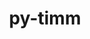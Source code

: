 ---
title: "py-timm"
layout: cache
categories: [package, develop]
meta: {"versions": ["0.9.7", "1.0.11"], "compilers": ["apple-clang@=15.0.0", "gcc@=13.2.0"], "oss": ["ubuntu24.04", "ventura"], "platforms": ["darwin", "linux"], "targets": ["aarch64", "x86_64_v3"], "stacks": ["ml-darwin-aarch64-mps", "ml-linux-aarch64-cpu", "ml-linux-aarch64-cuda", "ml-linux-x86_64-cpu", "ml-linux-x86_64-cuda", "root"], "num_specs": 128, "num_specs_by_stack": {"root": 128, "ml-darwin-aarch64-mps": 9, "ml-linux-aarch64-cuda": 29, "ml-linux-aarch64-cpu": 29, "ml-linux-x86_64-cuda": 29, "ml-linux-x86_64-cpu": 32}}
spec_details: [{"hash": "hr2utfqfcozm4ex3suu7kik5o6pdhxgg", "compiler": "apple-clang@=15.0.0", "versions": ["0.9.7"], "os": "ventura", "platform": "darwin", "target": "aarch64", "variants": ["build_system=python_pip"], "stacks": ["root", "ml-darwin-aarch64-mps"], "size": "-", "tarball": "https://binaries.spack.io/develop/build_cache/darwin-ventura-aarch64/apple-clang-15.0.0/py-timm-0.9.7/darwin-ventura-aarch64-apple-clang-15.0.0-py-timm-0.9.7-hr2utfqfcozm4ex3suu7kik5o6pdhxgg.spack"}, {"hash": "dlrxmsj7uzpezgyrkc3zuilsoaimqbhw", "compiler": "apple-clang@=15.0.0", "versions": ["0.9.7"], "os": "ventura", "platform": "darwin", "target": "aarch64", "variants": ["build_system=python_pip"], "stacks": ["root", "ml-darwin-aarch64-mps"], "size": "-", "tarball": "https://binaries.spack.io/develop/build_cache/darwin-ventura-aarch64/apple-clang-15.0.0/py-timm-0.9.7/darwin-ventura-aarch64-apple-clang-15.0.0-py-timm-0.9.7-dlrxmsj7uzpezgyrkc3zuilsoaimqbhw.spack"}, {"hash": "37kzhuhdmxgtof4bms5w22tqgydlabsu", "compiler": "apple-clang@=15.0.0", "versions": ["0.9.7"], "os": "ventura", "platform": "darwin", "target": "aarch64", "variants": ["build_system=python_pip"], "stacks": ["root", "ml-darwin-aarch64-mps"], "size": "-", "tarball": "https://binaries.spack.io/develop/build_cache/darwin-ventura-aarch64/apple-clang-15.0.0/py-timm-0.9.7/darwin-ventura-aarch64-apple-clang-15.0.0-py-timm-0.9.7-37kzhuhdmxgtof4bms5w22tqgydlabsu.spack"}, {"hash": "u5mp6rsbjh733i5tmqkzvtzjyfarmwsa", "compiler": "apple-clang@=15.0.0", "versions": ["0.9.7"], "os": "ventura", "platform": "darwin", "target": "aarch64", "variants": ["build_system=python_pip"], "stacks": ["root", "ml-darwin-aarch64-mps"], "size": "-", "tarball": "https://binaries.spack.io/develop/build_cache/darwin-ventura-aarch64/apple-clang-15.0.0/py-timm-0.9.7/darwin-ventura-aarch64-apple-clang-15.0.0-py-timm-0.9.7-u5mp6rsbjh733i5tmqkzvtzjyfarmwsa.spack"}, {"hash": "s4dyakdgw25vrqjvb4v4d4iaqfk435d2", "compiler": "apple-clang@=15.0.0", "versions": ["0.9.7"], "os": "ventura", "platform": "darwin", "target": "aarch64", "variants": ["build_system=python_pip"], "stacks": ["root", "ml-darwin-aarch64-mps"], "size": "-", "tarball": "https://binaries.spack.io/develop/build_cache/darwin-ventura-aarch64/apple-clang-15.0.0/py-timm-0.9.7/darwin-ventura-aarch64-apple-clang-15.0.0-py-timm-0.9.7-s4dyakdgw25vrqjvb4v4d4iaqfk435d2.spack"}, {"hash": "vnx5qqaiwyafcsiznw3eljwsll3recg3", "compiler": "apple-clang@=15.0.0", "versions": ["0.9.7"], "os": "ventura", "platform": "darwin", "target": "aarch64", "variants": ["build_system=python_pip"], "stacks": ["root", "ml-darwin-aarch64-mps"], "size": "-", "tarball": "https://binaries.spack.io/develop/build_cache/darwin-ventura-aarch64/apple-clang-15.0.0/py-timm-0.9.7/darwin-ventura-aarch64-apple-clang-15.0.0-py-timm-0.9.7-vnx5qqaiwyafcsiznw3eljwsll3recg3.spack"}, {"hash": "2sdotwciqix5t6rtdvuhwlhdm2lkunpu", "compiler": "apple-clang@=15.0.0", "versions": ["1.0.11"], "os": "ventura", "platform": "darwin", "target": "aarch64", "variants": ["build_system=python_pip"], "stacks": ["root", "ml-darwin-aarch64-mps"], "size": "-", "tarball": "https://binaries.spack.io/develop/build_cache/darwin-ventura-aarch64/apple-clang-15.0.0/py-timm-1.0.11/darwin-ventura-aarch64-apple-clang-15.0.0-py-timm-1.0.11-2sdotwciqix5t6rtdvuhwlhdm2lkunpu.spack"}, {"hash": "66ipw7tuulgpaybp6grhdqdin6svqeip", "compiler": "apple-clang@=15.0.0", "versions": ["1.0.11"], "os": "ventura", "platform": "darwin", "target": "aarch64", "variants": ["build_system=python_pip"], "stacks": ["root", "ml-darwin-aarch64-mps"], "size": "-", "tarball": "https://binaries.spack.io/develop/build_cache/darwin-ventura-aarch64/apple-clang-15.0.0/py-timm-1.0.11/darwin-ventura-aarch64-apple-clang-15.0.0-py-timm-1.0.11-66ipw7tuulgpaybp6grhdqdin6svqeip.spack"}, {"hash": "qsuofvoftq6nrffuveqnxf3svmq6vhdn", "compiler": "apple-clang@=15.0.0", "versions": ["1.0.11"], "os": "ventura", "platform": "darwin", "target": "aarch64", "variants": ["build_system=python_pip"], "stacks": ["root", "ml-darwin-aarch64-mps"], "size": "-", "tarball": "https://binaries.spack.io/develop/build_cache/darwin-ventura-aarch64/apple-clang-15.0.0/py-timm-1.0.11/darwin-ventura-aarch64-apple-clang-15.0.0-py-timm-1.0.11-qsuofvoftq6nrffuveqnxf3svmq6vhdn.spack"}, {"hash": "mfjmuhmnggwrcdyo5e2uzcgw3qgjabox", "compiler": "gcc@=13.2.0", "versions": ["0.9.7"], "os": "ubuntu24.04", "platform": "linux", "target": "aarch64", "variants": ["build_system=python_pip"], "stacks": ["root", "ml-linux-aarch64-cuda"], "size": "-", "tarball": "https://binaries.spack.io/develop/build_cache/linux-ubuntu24.04-aarch64/gcc-13.2.0/py-timm-0.9.7/linux-ubuntu24.04-aarch64-gcc-13.2.0-py-timm-0.9.7-mfjmuhmnggwrcdyo5e2uzcgw3qgjabox.spack"}, {"hash": "gvsqe66v7ojrm3pzr5brzu3i6ef6nfya", "compiler": "gcc@=13.2.0", "versions": ["0.9.7"], "os": "ubuntu24.04", "platform": "linux", "target": "aarch64", "variants": ["build_system=python_pip"], "stacks": ["root", "ml-linux-aarch64-cpu"], "size": "-", "tarball": "https://binaries.spack.io/develop/build_cache/linux-ubuntu24.04-aarch64/gcc-13.2.0/py-timm-0.9.7/linux-ubuntu24.04-aarch64-gcc-13.2.0-py-timm-0.9.7-gvsqe66v7ojrm3pzr5brzu3i6ef6nfya.spack"}, {"hash": "yfjg4vl7qe5766qebvbvry7isyintfnh", "compiler": "gcc@=13.2.0", "versions": ["0.9.7"], "os": "ubuntu24.04", "platform": "linux", "target": "aarch64", "variants": ["build_system=python_pip"], "stacks": ["root", "ml-linux-aarch64-cpu"], "size": "-", "tarball": "https://binaries.spack.io/develop/build_cache/linux-ubuntu24.04-aarch64/gcc-13.2.0/py-timm-0.9.7/linux-ubuntu24.04-aarch64-gcc-13.2.0-py-timm-0.9.7-yfjg4vl7qe5766qebvbvry7isyintfnh.spack"}, {"hash": "m7oylilpwmffka6rw6koe2us4jo6xsvi", "compiler": "gcc@=13.2.0", "versions": ["0.9.7"], "os": "ubuntu24.04", "platform": "linux", "target": "aarch64", "variants": ["build_system=python_pip"], "stacks": ["root", "ml-linux-aarch64-cpu"], "size": "-", "tarball": "https://binaries.spack.io/develop/build_cache/linux-ubuntu24.04-aarch64/gcc-13.2.0/py-timm-0.9.7/linux-ubuntu24.04-aarch64-gcc-13.2.0-py-timm-0.9.7-m7oylilpwmffka6rw6koe2us4jo6xsvi.spack"}, {"hash": "r37v6ibsuyvqqa2rf4fvusknqqurftnb", "compiler": "gcc@=13.2.0", "versions": ["0.9.7"], "os": "ubuntu24.04", "platform": "linux", "target": "aarch64", "variants": ["build_system=python_pip"], "stacks": ["root", "ml-linux-aarch64-cuda"], "size": "-", "tarball": "https://binaries.spack.io/develop/build_cache/linux-ubuntu24.04-aarch64/gcc-13.2.0/py-timm-0.9.7/linux-ubuntu24.04-aarch64-gcc-13.2.0-py-timm-0.9.7-r37v6ibsuyvqqa2rf4fvusknqqurftnb.spack"}, {"hash": "pa6ehkq2bolx7b2ij7jf5kmcbfslxcd3", "compiler": "gcc@=13.2.0", "versions": ["0.9.7"], "os": "ubuntu24.04", "platform": "linux", "target": "aarch64", "variants": ["build_system=python_pip"], "stacks": ["root", "ml-linux-aarch64-cpu"], "size": "-", "tarball": "https://binaries.spack.io/develop/build_cache/linux-ubuntu24.04-aarch64/gcc-13.2.0/py-timm-0.9.7/linux-ubuntu24.04-aarch64-gcc-13.2.0-py-timm-0.9.7-pa6ehkq2bolx7b2ij7jf5kmcbfslxcd3.spack"}, {"hash": "mfoiujuezpvzfeey3dbfmf5t7jvqo7cj", "compiler": "gcc@=13.2.0", "versions": ["0.9.7"], "os": "ubuntu24.04", "platform": "linux", "target": "aarch64", "variants": ["build_system=python_pip"], "stacks": ["root", "ml-linux-aarch64-cpu"], "size": "-", "tarball": "https://binaries.spack.io/develop/build_cache/linux-ubuntu24.04-aarch64/gcc-13.2.0/py-timm-0.9.7/linux-ubuntu24.04-aarch64-gcc-13.2.0-py-timm-0.9.7-mfoiujuezpvzfeey3dbfmf5t7jvqo7cj.spack"}, {"hash": "6d5tl37n2lawo5g3edaz5ojuqmgg7yim", "compiler": "gcc@=13.2.0", "versions": ["0.9.7"], "os": "ubuntu24.04", "platform": "linux", "target": "aarch64", "variants": ["build_system=python_pip"], "stacks": ["root", "ml-linux-aarch64-cuda"], "size": "-", "tarball": "https://binaries.spack.io/develop/build_cache/linux-ubuntu24.04-aarch64/gcc-13.2.0/py-timm-0.9.7/linux-ubuntu24.04-aarch64-gcc-13.2.0-py-timm-0.9.7-6d5tl37n2lawo5g3edaz5ojuqmgg7yim.spack"}, {"hash": "sgpbs5uj75ey4qxixeveiadkkuqx6xqg", "compiler": "gcc@=13.2.0", "versions": ["0.9.7"], "os": "ubuntu24.04", "platform": "linux", "target": "aarch64", "variants": ["build_system=python_pip"], "stacks": ["root", "ml-linux-aarch64-cpu"], "size": "-", "tarball": "https://binaries.spack.io/develop/build_cache/linux-ubuntu24.04-aarch64/gcc-13.2.0/py-timm-0.9.7/linux-ubuntu24.04-aarch64-gcc-13.2.0-py-timm-0.9.7-sgpbs5uj75ey4qxixeveiadkkuqx6xqg.spack"}, {"hash": "j4txclrv3ptxd5rqjmhk7epohvn32oif", "compiler": "gcc@=13.2.0", "versions": ["0.9.7"], "os": "ubuntu24.04", "platform": "linux", "target": "aarch64", "variants": ["build_system=python_pip"], "stacks": ["root", "ml-linux-aarch64-cpu"], "size": "-", "tarball": "https://binaries.spack.io/develop/build_cache/linux-ubuntu24.04-aarch64/gcc-13.2.0/py-timm-0.9.7/linux-ubuntu24.04-aarch64-gcc-13.2.0-py-timm-0.9.7-j4txclrv3ptxd5rqjmhk7epohvn32oif.spack"}, {"hash": "aiih5eizlcpeh76rq5fttrh2oomoegs5", "compiler": "gcc@=13.2.0", "versions": ["0.9.7"], "os": "ubuntu24.04", "platform": "linux", "target": "aarch64", "variants": ["build_system=python_pip"], "stacks": ["root", "ml-linux-aarch64-cuda"], "size": "-", "tarball": "https://binaries.spack.io/develop/build_cache/linux-ubuntu24.04-aarch64/gcc-13.2.0/py-timm-0.9.7/linux-ubuntu24.04-aarch64-gcc-13.2.0-py-timm-0.9.7-aiih5eizlcpeh76rq5fttrh2oomoegs5.spack"}, {"hash": "6tgn3gartatfglygp7m635vsb5p5werm", "compiler": "gcc@=13.2.0", "versions": ["0.9.7"], "os": "ubuntu24.04", "platform": "linux", "target": "aarch64", "variants": ["build_system=python_pip"], "stacks": ["root", "ml-linux-aarch64-cuda"], "size": "-", "tarball": "https://binaries.spack.io/develop/build_cache/linux-ubuntu24.04-aarch64/gcc-13.2.0/py-timm-0.9.7/linux-ubuntu24.04-aarch64-gcc-13.2.0-py-timm-0.9.7-6tgn3gartatfglygp7m635vsb5p5werm.spack"}, {"hash": "ykrkobya6yru4gf4htwkxpuqc2fovplq", "compiler": "gcc@=13.2.0", "versions": ["0.9.7"], "os": "ubuntu24.04", "platform": "linux", "target": "aarch64", "variants": ["build_system=python_pip"], "stacks": ["root", "ml-linux-aarch64-cpu"], "size": "-", "tarball": "https://binaries.spack.io/develop/build_cache/linux-ubuntu24.04-aarch64/gcc-13.2.0/py-timm-0.9.7/linux-ubuntu24.04-aarch64-gcc-13.2.0-py-timm-0.9.7-ykrkobya6yru4gf4htwkxpuqc2fovplq.spack"}, {"hash": "cjjhobmuakc6ke6y34cyydhx64m3yx4a", "compiler": "gcc@=13.2.0", "versions": ["0.9.7"], "os": "ubuntu24.04", "platform": "linux", "target": "aarch64", "variants": ["build_system=python_pip"], "stacks": ["root", "ml-linux-aarch64-cuda"], "size": "-", "tarball": "https://binaries.spack.io/develop/build_cache/linux-ubuntu24.04-aarch64/gcc-13.2.0/py-timm-0.9.7/linux-ubuntu24.04-aarch64-gcc-13.2.0-py-timm-0.9.7-cjjhobmuakc6ke6y34cyydhx64m3yx4a.spack"}, {"hash": "temrlrxhx5kyg7yv4bkwaqnro5oxhyay", "compiler": "gcc@=13.2.0", "versions": ["0.9.7"], "os": "ubuntu24.04", "platform": "linux", "target": "aarch64", "variants": ["build_system=python_pip"], "stacks": ["root", "ml-linux-aarch64-cuda"], "size": "-", "tarball": "https://binaries.spack.io/develop/build_cache/linux-ubuntu24.04-aarch64/gcc-13.2.0/py-timm-0.9.7/linux-ubuntu24.04-aarch64-gcc-13.2.0-py-timm-0.9.7-temrlrxhx5kyg7yv4bkwaqnro5oxhyay.spack"}, {"hash": "nxtsmznmv3frjgzhsrhptgkqj7a5ikc5", "compiler": "gcc@=13.2.0", "versions": ["0.9.7"], "os": "ubuntu24.04", "platform": "linux", "target": "aarch64", "variants": ["build_system=python_pip"], "stacks": ["root", "ml-linux-aarch64-cuda"], "size": "-", "tarball": "https://binaries.spack.io/develop/build_cache/linux-ubuntu24.04-aarch64/gcc-13.2.0/py-timm-0.9.7/linux-ubuntu24.04-aarch64-gcc-13.2.0-py-timm-0.9.7-nxtsmznmv3frjgzhsrhptgkqj7a5ikc5.spack"}, {"hash": "nxzssg3qrkcowcpaiu6yckpwxsjb7tkv", "compiler": "gcc@=13.2.0", "versions": ["0.9.7"], "os": "ubuntu24.04", "platform": "linux", "target": "aarch64", "variants": ["build_system=python_pip"], "stacks": ["root", "ml-linux-aarch64-cpu"], "size": "-", "tarball": "https://binaries.spack.io/develop/build_cache/linux-ubuntu24.04-aarch64/gcc-13.2.0/py-timm-0.9.7/linux-ubuntu24.04-aarch64-gcc-13.2.0-py-timm-0.9.7-nxzssg3qrkcowcpaiu6yckpwxsjb7tkv.spack"}, {"hash": "abvzdj7om3ijzq2n4kw3rljvow4fvxzx", "compiler": "gcc@=13.2.0", "versions": ["0.9.7"], "os": "ubuntu24.04", "platform": "linux", "target": "aarch64", "variants": ["build_system=python_pip"], "stacks": ["root", "ml-linux-aarch64-cuda"], "size": "-", "tarball": "https://binaries.spack.io/develop/build_cache/linux-ubuntu24.04-aarch64/gcc-13.2.0/py-timm-0.9.7/linux-ubuntu24.04-aarch64-gcc-13.2.0-py-timm-0.9.7-abvzdj7om3ijzq2n4kw3rljvow4fvxzx.spack"}, {"hash": "acjkuicsgyio5weeorjcpgkwp76z3nog", "compiler": "gcc@=13.2.0", "versions": ["0.9.7"], "os": "ubuntu24.04", "platform": "linux", "target": "aarch64", "variants": ["build_system=python_pip"], "stacks": ["root", "ml-linux-aarch64-cuda"], "size": "-", "tarball": "https://binaries.spack.io/develop/build_cache/linux-ubuntu24.04-aarch64/gcc-13.2.0/py-timm-0.9.7/linux-ubuntu24.04-aarch64-gcc-13.2.0-py-timm-0.9.7-acjkuicsgyio5weeorjcpgkwp76z3nog.spack"}, {"hash": "m3b4uncmwrv3oaxsnnorsvrszvpdcqwf", "compiler": "gcc@=13.2.0", "versions": ["0.9.7"], "os": "ubuntu24.04", "platform": "linux", "target": "aarch64", "variants": ["build_system=python_pip"], "stacks": ["root", "ml-linux-aarch64-cpu"], "size": "-", "tarball": "https://binaries.spack.io/develop/build_cache/linux-ubuntu24.04-aarch64/gcc-13.2.0/py-timm-0.9.7/linux-ubuntu24.04-aarch64-gcc-13.2.0-py-timm-0.9.7-m3b4uncmwrv3oaxsnnorsvrszvpdcqwf.spack"}, {"hash": "ra2yezhlqxf3lm5alvbcogxtactsznbd", "compiler": "gcc@=13.2.0", "versions": ["0.9.7"], "os": "ubuntu24.04", "platform": "linux", "target": "aarch64", "variants": ["build_system=python_pip"], "stacks": ["root", "ml-linux-aarch64-cpu"], "size": "-", "tarball": "https://binaries.spack.io/develop/build_cache/linux-ubuntu24.04-aarch64/gcc-13.2.0/py-timm-0.9.7/linux-ubuntu24.04-aarch64-gcc-13.2.0-py-timm-0.9.7-ra2yezhlqxf3lm5alvbcogxtactsznbd.spack"}, {"hash": "y62pp4r4lpade3ml7zngpijgzy2zjjct", "compiler": "gcc@=13.2.0", "versions": ["0.9.7"], "os": "ubuntu24.04", "platform": "linux", "target": "aarch64", "variants": ["build_system=python_pip"], "stacks": ["root", "ml-linux-aarch64-cpu"], "size": "-", "tarball": "https://binaries.spack.io/develop/build_cache/linux-ubuntu24.04-aarch64/gcc-13.2.0/py-timm-0.9.7/linux-ubuntu24.04-aarch64-gcc-13.2.0-py-timm-0.9.7-y62pp4r4lpade3ml7zngpijgzy2zjjct.spack"}, {"hash": "ncgck6gztxeifqi6k5w74s2x2ncjm2zo", "compiler": "gcc@=13.2.0", "versions": ["0.9.7"], "os": "ubuntu24.04", "platform": "linux", "target": "aarch64", "variants": ["build_system=python_pip"], "stacks": ["root", "ml-linux-aarch64-cpu"], "size": "-", "tarball": "https://binaries.spack.io/develop/build_cache/linux-ubuntu24.04-aarch64/gcc-13.2.0/py-timm-0.9.7/linux-ubuntu24.04-aarch64-gcc-13.2.0-py-timm-0.9.7-ncgck6gztxeifqi6k5w74s2x2ncjm2zo.spack"}, {"hash": "7ueot6hoycexukow27i7oo3m5mkeheg2", "compiler": "gcc@=13.2.0", "versions": ["0.9.7"], "os": "ubuntu24.04", "platform": "linux", "target": "aarch64", "variants": ["build_system=python_pip"], "stacks": ["root", "ml-linux-aarch64-cuda"], "size": "-", "tarball": "https://binaries.spack.io/develop/build_cache/linux-ubuntu24.04-aarch64/gcc-13.2.0/py-timm-0.9.7/linux-ubuntu24.04-aarch64-gcc-13.2.0-py-timm-0.9.7-7ueot6hoycexukow27i7oo3m5mkeheg2.spack"}, {"hash": "vxfycv6e4hznis6ih6ybp5u5mytuu2xd", "compiler": "gcc@=13.2.0", "versions": ["0.9.7"], "os": "ubuntu24.04", "platform": "linux", "target": "aarch64", "variants": ["build_system=python_pip"], "stacks": ["root", "ml-linux-aarch64-cpu"], "size": "-", "tarball": "https://binaries.spack.io/develop/build_cache/linux-ubuntu24.04-aarch64/gcc-13.2.0/py-timm-0.9.7/linux-ubuntu24.04-aarch64-gcc-13.2.0-py-timm-0.9.7-vxfycv6e4hznis6ih6ybp5u5mytuu2xd.spack"}, {"hash": "f4leb6fperb4m2l74755ehkqq4prcwa2", "compiler": "gcc@=13.2.0", "versions": ["0.9.7"], "os": "ubuntu24.04", "platform": "linux", "target": "aarch64", "variants": ["build_system=python_pip"], "stacks": ["root", "ml-linux-aarch64-cuda"], "size": "-", "tarball": "https://binaries.spack.io/develop/build_cache/linux-ubuntu24.04-aarch64/gcc-13.2.0/py-timm-0.9.7/linux-ubuntu24.04-aarch64-gcc-13.2.0-py-timm-0.9.7-f4leb6fperb4m2l74755ehkqq4prcwa2.spack"}, {"hash": "4sudndmlt2vjzbke3rz5jkh5aaaorylu", "compiler": "gcc@=13.2.0", "versions": ["0.9.7"], "os": "ubuntu24.04", "platform": "linux", "target": "aarch64", "variants": ["build_system=python_pip"], "stacks": ["root", "ml-linux-aarch64-cuda"], "size": "-", "tarball": "https://binaries.spack.io/develop/build_cache/linux-ubuntu24.04-aarch64/gcc-13.2.0/py-timm-0.9.7/linux-ubuntu24.04-aarch64-gcc-13.2.0-py-timm-0.9.7-4sudndmlt2vjzbke3rz5jkh5aaaorylu.spack"}, {"hash": "vcrb7gucj2tbznk36tq6krwn2v2fymh7", "compiler": "gcc@=13.2.0", "versions": ["0.9.7"], "os": "ubuntu24.04", "platform": "linux", "target": "aarch64", "variants": ["build_system=python_pip"], "stacks": ["root", "ml-linux-aarch64-cuda"], "size": "-", "tarball": "https://binaries.spack.io/develop/build_cache/linux-ubuntu24.04-aarch64/gcc-13.2.0/py-timm-0.9.7/linux-ubuntu24.04-aarch64-gcc-13.2.0-py-timm-0.9.7-vcrb7gucj2tbznk36tq6krwn2v2fymh7.spack"}, {"hash": "lpchn3lwpxgelzsg3zvzyksgnk3mhl2f", "compiler": "gcc@=13.2.0", "versions": ["0.9.7"], "os": "ubuntu24.04", "platform": "linux", "target": "aarch64", "variants": ["build_system=python_pip"], "stacks": ["root", "ml-linux-aarch64-cuda"], "size": "-", "tarball": "https://binaries.spack.io/develop/build_cache/linux-ubuntu24.04-aarch64/gcc-13.2.0/py-timm-0.9.7/linux-ubuntu24.04-aarch64-gcc-13.2.0-py-timm-0.9.7-lpchn3lwpxgelzsg3zvzyksgnk3mhl2f.spack"}, {"hash": "m4h7mme45agpp2jb2355xmf2qtkomzbc", "compiler": "gcc@=13.2.0", "versions": ["0.9.7"], "os": "ubuntu24.04", "platform": "linux", "target": "aarch64", "variants": ["build_system=python_pip"], "stacks": ["root", "ml-linux-aarch64-cpu"], "size": "-", "tarball": "https://binaries.spack.io/develop/build_cache/linux-ubuntu24.04-aarch64/gcc-13.2.0/py-timm-0.9.7/linux-ubuntu24.04-aarch64-gcc-13.2.0-py-timm-0.9.7-m4h7mme45agpp2jb2355xmf2qtkomzbc.spack"}, {"hash": "npzaf4viienicov2vdl6bp4g4vqiewnk", "compiler": "gcc@=13.2.0", "versions": ["0.9.7"], "os": "ubuntu24.04", "platform": "linux", "target": "aarch64", "variants": ["build_system=python_pip"], "stacks": ["root", "ml-linux-aarch64-cuda"], "size": "-", "tarball": "https://binaries.spack.io/develop/build_cache/linux-ubuntu24.04-aarch64/gcc-13.2.0/py-timm-0.9.7/linux-ubuntu24.04-aarch64-gcc-13.2.0-py-timm-0.9.7-npzaf4viienicov2vdl6bp4g4vqiewnk.spack"}, {"hash": "uvyh6va76lqm5fhvfilax64zsni7tmyd", "compiler": "gcc@=13.2.0", "versions": ["0.9.7"], "os": "ubuntu24.04", "platform": "linux", "target": "aarch64", "variants": ["build_system=python_pip"], "stacks": ["root", "ml-linux-aarch64-cuda"], "size": "-", "tarball": "https://binaries.spack.io/develop/build_cache/linux-ubuntu24.04-aarch64/gcc-13.2.0/py-timm-0.9.7/linux-ubuntu24.04-aarch64-gcc-13.2.0-py-timm-0.9.7-uvyh6va76lqm5fhvfilax64zsni7tmyd.spack"}, {"hash": "yizemdtx74i4a4ppbzncttetibxejhyp", "compiler": "gcc@=13.2.0", "versions": ["0.9.7"], "os": "ubuntu24.04", "platform": "linux", "target": "aarch64", "variants": ["build_system=python_pip"], "stacks": ["root", "ml-linux-aarch64-cuda"], "size": "-", "tarball": "https://binaries.spack.io/develop/build_cache/linux-ubuntu24.04-aarch64/gcc-13.2.0/py-timm-0.9.7/linux-ubuntu24.04-aarch64-gcc-13.2.0-py-timm-0.9.7-yizemdtx74i4a4ppbzncttetibxejhyp.spack"}, {"hash": "vfaqeszytodhy6uywdg3twfflpgyfo25", "compiler": "gcc@=13.2.0", "versions": ["0.9.7"], "os": "ubuntu24.04", "platform": "linux", "target": "aarch64", "variants": ["build_system=python_pip"], "stacks": ["root", "ml-linux-aarch64-cpu"], "size": "-", "tarball": "https://binaries.spack.io/develop/build_cache/linux-ubuntu24.04-aarch64/gcc-13.2.0/py-timm-0.9.7/linux-ubuntu24.04-aarch64-gcc-13.2.0-py-timm-0.9.7-vfaqeszytodhy6uywdg3twfflpgyfo25.spack"}, {"hash": "wb4ltecc5hn6v6n6qfxzaiqtvlzrxofw", "compiler": "gcc@=13.2.0", "versions": ["0.9.7"], "os": "ubuntu24.04", "platform": "linux", "target": "aarch64", "variants": ["build_system=python_pip"], "stacks": ["root", "ml-linux-aarch64-cuda"], "size": "-", "tarball": "https://binaries.spack.io/develop/build_cache/linux-ubuntu24.04-aarch64/gcc-13.2.0/py-timm-0.9.7/linux-ubuntu24.04-aarch64-gcc-13.2.0-py-timm-0.9.7-wb4ltecc5hn6v6n6qfxzaiqtvlzrxofw.spack"}, {"hash": "xhdyqugniujilgk56tdr6yk5qtgtnf64", "compiler": "gcc@=13.2.0", "versions": ["0.9.7"], "os": "ubuntu24.04", "platform": "linux", "target": "aarch64", "variants": ["build_system=python_pip"], "stacks": ["root", "ml-linux-aarch64-cpu"], "size": "-", "tarball": "https://binaries.spack.io/develop/build_cache/linux-ubuntu24.04-aarch64/gcc-13.2.0/py-timm-0.9.7/linux-ubuntu24.04-aarch64-gcc-13.2.0-py-timm-0.9.7-xhdyqugniujilgk56tdr6yk5qtgtnf64.spack"}, {"hash": "eq33kgpassd6fbqp2g6436p2jm2giti6", "compiler": "gcc@=13.2.0", "versions": ["0.9.7"], "os": "ubuntu24.04", "platform": "linux", "target": "aarch64", "variants": ["build_system=python_pip"], "stacks": ["root", "ml-linux-aarch64-cpu"], "size": "-", "tarball": "https://binaries.spack.io/develop/build_cache/linux-ubuntu24.04-aarch64/gcc-13.2.0/py-timm-0.9.7/linux-ubuntu24.04-aarch64-gcc-13.2.0-py-timm-0.9.7-eq33kgpassd6fbqp2g6436p2jm2giti6.spack"}, {"hash": "xehizdpfpa7axlxgfxff3vt6ju3eswjs", "compiler": "gcc@=13.2.0", "versions": ["0.9.7"], "os": "ubuntu24.04", "platform": "linux", "target": "aarch64", "variants": ["build_system=python_pip"], "stacks": ["root", "ml-linux-aarch64-cpu"], "size": "-", "tarball": "https://binaries.spack.io/develop/build_cache/linux-ubuntu24.04-aarch64/gcc-13.2.0/py-timm-0.9.7/linux-ubuntu24.04-aarch64-gcc-13.2.0-py-timm-0.9.7-xehizdpfpa7axlxgfxff3vt6ju3eswjs.spack"}, {"hash": "27ueasbcupjrjdfndlr5exkemketpwjs", "compiler": "gcc@=13.2.0", "versions": ["1.0.11"], "os": "ubuntu24.04", "platform": "linux", "target": "aarch64", "variants": ["build_system=python_pip"], "stacks": ["root", "ml-linux-aarch64-cpu"], "size": "-", "tarball": "https://binaries.spack.io/develop/build_cache/linux-ubuntu24.04-aarch64/gcc-13.2.0/py-timm-1.0.11/linux-ubuntu24.04-aarch64-gcc-13.2.0-py-timm-1.0.11-27ueasbcupjrjdfndlr5exkemketpwjs.spack"}, {"hash": "36rw4viefo7c7nvbwnd5sfs2gnz7fyfg", "compiler": "gcc@=13.2.0", "versions": ["1.0.11"], "os": "ubuntu24.04", "platform": "linux", "target": "aarch64", "variants": ["build_system=python_pip"], "stacks": ["root", "ml-linux-aarch64-cuda"], "size": "-", "tarball": "https://binaries.spack.io/develop/build_cache/linux-ubuntu24.04-aarch64/gcc-13.2.0/py-timm-1.0.11/linux-ubuntu24.04-aarch64-gcc-13.2.0-py-timm-1.0.11-36rw4viefo7c7nvbwnd5sfs2gnz7fyfg.spack"}, {"hash": "74wypb3fu745qkvkv37ltiaqux4e2azz", "compiler": "gcc@=13.2.0", "versions": ["1.0.11"], "os": "ubuntu24.04", "platform": "linux", "target": "aarch64", "variants": ["build_system=python_pip"], "stacks": ["root", "ml-linux-aarch64-cuda"], "size": "-", "tarball": "https://binaries.spack.io/develop/build_cache/linux-ubuntu24.04-aarch64/gcc-13.2.0/py-timm-1.0.11/linux-ubuntu24.04-aarch64-gcc-13.2.0-py-timm-1.0.11-74wypb3fu745qkvkv37ltiaqux4e2azz.spack"}, {"hash": "bh3fpigdujbpiphn7rqosmg7ljcqgkwh", "compiler": "gcc@=13.2.0", "versions": ["1.0.11"], "os": "ubuntu24.04", "platform": "linux", "target": "aarch64", "variants": ["build_system=python_pip"], "stacks": ["root", "ml-linux-aarch64-cuda"], "size": "-", "tarball": "https://binaries.spack.io/develop/build_cache/linux-ubuntu24.04-aarch64/gcc-13.2.0/py-timm-1.0.11/linux-ubuntu24.04-aarch64-gcc-13.2.0-py-timm-1.0.11-bh3fpigdujbpiphn7rqosmg7ljcqgkwh.spack"}, {"hash": "cqohaereingweg7rdvxqxkoo24lectnh", "compiler": "gcc@=13.2.0", "versions": ["1.0.11"], "os": "ubuntu24.04", "platform": "linux", "target": "aarch64", "variants": ["build_system=python_pip"], "stacks": ["root", "ml-linux-aarch64-cuda"], "size": "-", "tarball": "https://binaries.spack.io/develop/build_cache/linux-ubuntu24.04-aarch64/gcc-13.2.0/py-timm-1.0.11/linux-ubuntu24.04-aarch64-gcc-13.2.0-py-timm-1.0.11-cqohaereingweg7rdvxqxkoo24lectnh.spack"}, {"hash": "fczef3mlqb2evhp37ufxugylqsexufoj", "compiler": "gcc@=13.2.0", "versions": ["1.0.11"], "os": "ubuntu24.04", "platform": "linux", "target": "aarch64", "variants": ["build_system=python_pip"], "stacks": ["root", "ml-linux-aarch64-cpu"], "size": "-", "tarball": "https://binaries.spack.io/develop/build_cache/linux-ubuntu24.04-aarch64/gcc-13.2.0/py-timm-1.0.11/linux-ubuntu24.04-aarch64-gcc-13.2.0-py-timm-1.0.11-fczef3mlqb2evhp37ufxugylqsexufoj.spack"}, {"hash": "fqstbdangndvfzypsl74l3xcvb7mzsrj", "compiler": "gcc@=13.2.0", "versions": ["1.0.11"], "os": "ubuntu24.04", "platform": "linux", "target": "aarch64", "variants": ["build_system=python_pip"], "stacks": ["root", "ml-linux-aarch64-cuda"], "size": "-", "tarball": "https://binaries.spack.io/develop/build_cache/linux-ubuntu24.04-aarch64/gcc-13.2.0/py-timm-1.0.11/linux-ubuntu24.04-aarch64-gcc-13.2.0-py-timm-1.0.11-fqstbdangndvfzypsl74l3xcvb7mzsrj.spack"}, {"hash": "gippwqgri3sodd6egw7jjoyqisk3e25b", "compiler": "gcc@=13.2.0", "versions": ["1.0.11"], "os": "ubuntu24.04", "platform": "linux", "target": "aarch64", "variants": ["build_system=python_pip"], "stacks": ["root", "ml-linux-aarch64-cuda"], "size": "-", "tarball": "https://binaries.spack.io/develop/build_cache/linux-ubuntu24.04-aarch64/gcc-13.2.0/py-timm-1.0.11/linux-ubuntu24.04-aarch64-gcc-13.2.0-py-timm-1.0.11-gippwqgri3sodd6egw7jjoyqisk3e25b.spack"}, {"hash": "gvu44b6hwu32hjq535l4dxrxvzjvlyqe", "compiler": "gcc@=13.2.0", "versions": ["1.0.11"], "os": "ubuntu24.04", "platform": "linux", "target": "aarch64", "variants": ["build_system=python_pip"], "stacks": ["root", "ml-linux-aarch64-cpu"], "size": "-", "tarball": "https://binaries.spack.io/develop/build_cache/linux-ubuntu24.04-aarch64/gcc-13.2.0/py-timm-1.0.11/linux-ubuntu24.04-aarch64-gcc-13.2.0-py-timm-1.0.11-gvu44b6hwu32hjq535l4dxrxvzjvlyqe.spack"}, {"hash": "iryj6a53ms75taj5ljvnn4xdgvgoir2b", "compiler": "gcc@=13.2.0", "versions": ["1.0.11"], "os": "ubuntu24.04", "platform": "linux", "target": "aarch64", "variants": ["build_system=python_pip"], "stacks": ["root", "ml-linux-aarch64-cpu"], "size": "-", "tarball": "https://binaries.spack.io/develop/build_cache/linux-ubuntu24.04-aarch64/gcc-13.2.0/py-timm-1.0.11/linux-ubuntu24.04-aarch64-gcc-13.2.0-py-timm-1.0.11-iryj6a53ms75taj5ljvnn4xdgvgoir2b.spack"}, {"hash": "ivfz2hei24lne2khuif2izcmx3ozko23", "compiler": "gcc@=13.2.0", "versions": ["1.0.11"], "os": "ubuntu24.04", "platform": "linux", "target": "aarch64", "variants": ["build_system=python_pip"], "stacks": ["root", "ml-linux-aarch64-cuda"], "size": "-", "tarball": "https://binaries.spack.io/develop/build_cache/linux-ubuntu24.04-aarch64/gcc-13.2.0/py-timm-1.0.11/linux-ubuntu24.04-aarch64-gcc-13.2.0-py-timm-1.0.11-ivfz2hei24lne2khuif2izcmx3ozko23.spack"}, {"hash": "jewp4f326342wggwafqtgukwflftnwhi", "compiler": "gcc@=13.2.0", "versions": ["1.0.11"], "os": "ubuntu24.04", "platform": "linux", "target": "aarch64", "variants": ["build_system=python_pip"], "stacks": ["root", "ml-linux-aarch64-cuda"], "size": "-", "tarball": "https://binaries.spack.io/develop/build_cache/linux-ubuntu24.04-aarch64/gcc-13.2.0/py-timm-1.0.11/linux-ubuntu24.04-aarch64-gcc-13.2.0-py-timm-1.0.11-jewp4f326342wggwafqtgukwflftnwhi.spack"}, {"hash": "lysgfxxcnjtfacus7s6kwf4vnatflz4c", "compiler": "gcc@=13.2.0", "versions": ["1.0.11"], "os": "ubuntu24.04", "platform": "linux", "target": "aarch64", "variants": ["build_system=python_pip"], "stacks": ["root", "ml-linux-aarch64-cpu"], "size": "-", "tarball": "https://binaries.spack.io/develop/build_cache/linux-ubuntu24.04-aarch64/gcc-13.2.0/py-timm-1.0.11/linux-ubuntu24.04-aarch64-gcc-13.2.0-py-timm-1.0.11-lysgfxxcnjtfacus7s6kwf4vnatflz4c.spack"}, {"hash": "rfiuqjvrt3baasluo4hjoy3prxmyj46c", "compiler": "gcc@=13.2.0", "versions": ["1.0.11"], "os": "ubuntu24.04", "platform": "linux", "target": "aarch64", "variants": ["build_system=python_pip"], "stacks": ["root", "ml-linux-aarch64-cpu"], "size": "-", "tarball": "https://binaries.spack.io/develop/build_cache/linux-ubuntu24.04-aarch64/gcc-13.2.0/py-timm-1.0.11/linux-ubuntu24.04-aarch64-gcc-13.2.0-py-timm-1.0.11-rfiuqjvrt3baasluo4hjoy3prxmyj46c.spack"}, {"hash": "rhl7llkbcmjeh53hzqhrb6x3qmjof6a3", "compiler": "gcc@=13.2.0", "versions": ["1.0.11"], "os": "ubuntu24.04", "platform": "linux", "target": "aarch64", "variants": ["build_system=python_pip"], "stacks": ["root", "ml-linux-aarch64-cpu"], "size": "-", "tarball": "https://binaries.spack.io/develop/build_cache/linux-ubuntu24.04-aarch64/gcc-13.2.0/py-timm-1.0.11/linux-ubuntu24.04-aarch64-gcc-13.2.0-py-timm-1.0.11-rhl7llkbcmjeh53hzqhrb6x3qmjof6a3.spack"}, {"hash": "teommassltrnw2ecmakzeuy3sgzivuqg", "compiler": "gcc@=13.2.0", "versions": ["1.0.11"], "os": "ubuntu24.04", "platform": "linux", "target": "aarch64", "variants": ["build_system=python_pip"], "stacks": ["root", "ml-linux-aarch64-cuda"], "size": "-", "tarball": "https://binaries.spack.io/develop/build_cache/linux-ubuntu24.04-aarch64/gcc-13.2.0/py-timm-1.0.11/linux-ubuntu24.04-aarch64-gcc-13.2.0-py-timm-1.0.11-teommassltrnw2ecmakzeuy3sgzivuqg.spack"}, {"hash": "ufwxshznzeyhatems2cub65bn2ji522e", "compiler": "gcc@=13.2.0", "versions": ["1.0.11"], "os": "ubuntu24.04", "platform": "linux", "target": "aarch64", "variants": ["build_system=python_pip"], "stacks": ["root", "ml-linux-aarch64-cuda"], "size": "-", "tarball": "https://binaries.spack.io/develop/build_cache/linux-ubuntu24.04-aarch64/gcc-13.2.0/py-timm-1.0.11/linux-ubuntu24.04-aarch64-gcc-13.2.0-py-timm-1.0.11-ufwxshznzeyhatems2cub65bn2ji522e.spack"}, {"hash": "uritr5puullbkqba32axsbal65noc3vs", "compiler": "gcc@=13.2.0", "versions": ["1.0.11"], "os": "ubuntu24.04", "platform": "linux", "target": "aarch64", "variants": ["build_system=python_pip"], "stacks": ["root", "ml-linux-aarch64-cpu"], "size": "-", "tarball": "https://binaries.spack.io/develop/build_cache/linux-ubuntu24.04-aarch64/gcc-13.2.0/py-timm-1.0.11/linux-ubuntu24.04-aarch64-gcc-13.2.0-py-timm-1.0.11-uritr5puullbkqba32axsbal65noc3vs.spack"}, {"hash": "wwgxaaqsccj2r3dzsd2vcvzhsrukexur", "compiler": "gcc@=13.2.0", "versions": ["1.0.11"], "os": "ubuntu24.04", "platform": "linux", "target": "aarch64", "variants": ["build_system=python_pip"], "stacks": ["root", "ml-linux-aarch64-cpu"], "size": "-", "tarball": "https://binaries.spack.io/develop/build_cache/linux-ubuntu24.04-aarch64/gcc-13.2.0/py-timm-1.0.11/linux-ubuntu24.04-aarch64-gcc-13.2.0-py-timm-1.0.11-wwgxaaqsccj2r3dzsd2vcvzhsrukexur.spack"}, {"hash": "yipybljy4jzlrffeg5fer62irjtp6jcj", "compiler": "gcc@=13.2.0", "versions": ["1.0.11"], "os": "ubuntu24.04", "platform": "linux", "target": "aarch64", "variants": ["build_system=python_pip"], "stacks": ["root", "ml-linux-aarch64-cpu"], "size": "-", "tarball": "https://binaries.spack.io/develop/build_cache/linux-ubuntu24.04-aarch64/gcc-13.2.0/py-timm-1.0.11/linux-ubuntu24.04-aarch64-gcc-13.2.0-py-timm-1.0.11-yipybljy4jzlrffeg5fer62irjtp6jcj.spack"}, {"hash": "ounykfaeebqahadqw2jkyw4jd5wjhzwy", "compiler": "gcc@=13.2.0", "versions": ["0.9.7"], "os": "ubuntu24.04", "platform": "linux", "target": "x86_64_v3", "variants": ["build_system=python_pip"], "stacks": ["root", "ml-linux-x86_64-cuda"], "size": "-", "tarball": "https://binaries.spack.io/develop/build_cache/linux-ubuntu24.04-x86_64_v3/gcc-13.2.0/py-timm-0.9.7/linux-ubuntu24.04-x86_64_v3-gcc-13.2.0-py-timm-0.9.7-ounykfaeebqahadqw2jkyw4jd5wjhzwy.spack"}, {"hash": "d7bcu6xaawnxo65uo7qr3xo47ghiahnw", "compiler": "gcc@=13.2.0", "versions": ["0.9.7"], "os": "ubuntu24.04", "platform": "linux", "target": "x86_64_v3", "variants": ["build_system=python_pip"], "stacks": ["root", "ml-linux-x86_64-cpu"], "size": "-", "tarball": "https://binaries.spack.io/develop/build_cache/linux-ubuntu24.04-x86_64_v3/gcc-13.2.0/py-timm-0.9.7/linux-ubuntu24.04-x86_64_v3-gcc-13.2.0-py-timm-0.9.7-d7bcu6xaawnxo65uo7qr3xo47ghiahnw.spack"}, {"hash": "a5w4qjcb7a2kdc6qjswyv5ocdief2shc", "compiler": "gcc@=13.2.0", "versions": ["0.9.7"], "os": "ubuntu24.04", "platform": "linux", "target": "x86_64_v3", "variants": ["build_system=python_pip"], "stacks": ["root", "ml-linux-x86_64-cpu"], "size": "-", "tarball": "https://binaries.spack.io/develop/build_cache/linux-ubuntu24.04-x86_64_v3/gcc-13.2.0/py-timm-0.9.7/linux-ubuntu24.04-x86_64_v3-gcc-13.2.0-py-timm-0.9.7-a5w4qjcb7a2kdc6qjswyv5ocdief2shc.spack"}, {"hash": "5ymmpvwclck5whdiq6hfsfsvhugrjccc", "compiler": "gcc@=13.2.0", "versions": ["0.9.7"], "os": "ubuntu24.04", "platform": "linux", "target": "x86_64_v3", "variants": ["build_system=python_pip"], "stacks": ["root", "ml-linux-x86_64-cuda"], "size": "-", "tarball": "https://binaries.spack.io/develop/build_cache/linux-ubuntu24.04-x86_64_v3/gcc-13.2.0/py-timm-0.9.7/linux-ubuntu24.04-x86_64_v3-gcc-13.2.0-py-timm-0.9.7-5ymmpvwclck5whdiq6hfsfsvhugrjccc.spack"}, {"hash": "3coss7o7osnlhqi3vlp3mduvva6thyly", "compiler": "gcc@=13.2.0", "versions": ["0.9.7"], "os": "ubuntu24.04", "platform": "linux", "target": "x86_64_v3", "variants": ["build_system=python_pip"], "stacks": ["root", "ml-linux-x86_64-cuda"], "size": "-", "tarball": "https://binaries.spack.io/develop/build_cache/linux-ubuntu24.04-x86_64_v3/gcc-13.2.0/py-timm-0.9.7/linux-ubuntu24.04-x86_64_v3-gcc-13.2.0-py-timm-0.9.7-3coss7o7osnlhqi3vlp3mduvva6thyly.spack"}, {"hash": "4cwxx3w6hgj5pbfg3cho4y45mp5gzbvb", "compiler": "gcc@=13.2.0", "versions": ["0.9.7"], "os": "ubuntu24.04", "platform": "linux", "target": "x86_64_v3", "variants": ["build_system=python_pip"], "stacks": ["root", "ml-linux-x86_64-cpu"], "size": "-", "tarball": "https://binaries.spack.io/develop/build_cache/linux-ubuntu24.04-x86_64_v3/gcc-13.2.0/py-timm-0.9.7/linux-ubuntu24.04-x86_64_v3-gcc-13.2.0-py-timm-0.9.7-4cwxx3w6hgj5pbfg3cho4y45mp5gzbvb.spack"}, {"hash": "ovb2vzppcrw2rye2z6k72kkaz7tz5zle", "compiler": "gcc@=13.2.0", "versions": ["0.9.7"], "os": "ubuntu24.04", "platform": "linux", "target": "x86_64_v3", "variants": ["build_system=python_pip"], "stacks": ["root", "ml-linux-x86_64-cuda"], "size": "-", "tarball": "https://binaries.spack.io/develop/build_cache/linux-ubuntu24.04-x86_64_v3/gcc-13.2.0/py-timm-0.9.7/linux-ubuntu24.04-x86_64_v3-gcc-13.2.0-py-timm-0.9.7-ovb2vzppcrw2rye2z6k72kkaz7tz5zle.spack"}, {"hash": "lvry6pc3o3br6ixb52th42bpombu2iaf", "compiler": "gcc@=13.2.0", "versions": ["0.9.7"], "os": "ubuntu24.04", "platform": "linux", "target": "x86_64_v3", "variants": ["build_system=python_pip"], "stacks": ["root", "ml-linux-x86_64-cpu"], "size": "-", "tarball": "https://binaries.spack.io/develop/build_cache/linux-ubuntu24.04-x86_64_v3/gcc-13.2.0/py-timm-0.9.7/linux-ubuntu24.04-x86_64_v3-gcc-13.2.0-py-timm-0.9.7-lvry6pc3o3br6ixb52th42bpombu2iaf.spack"}, {"hash": "jjcelyt22huztb3xggdy6wunufrvwss3", "compiler": "gcc@=13.2.0", "versions": ["0.9.7"], "os": "ubuntu24.04", "platform": "linux", "target": "x86_64_v3", "variants": ["build_system=python_pip"], "stacks": ["root", "ml-linux-x86_64-cpu"], "size": "-", "tarball": "https://binaries.spack.io/develop/build_cache/linux-ubuntu24.04-x86_64_v3/gcc-13.2.0/py-timm-0.9.7/linux-ubuntu24.04-x86_64_v3-gcc-13.2.0-py-timm-0.9.7-jjcelyt22huztb3xggdy6wunufrvwss3.spack"}, {"hash": "qap5w6s2jemn3ar46qwbajp45p2sio4m", "compiler": "gcc@=13.2.0", "versions": ["0.9.7"], "os": "ubuntu24.04", "platform": "linux", "target": "x86_64_v3", "variants": ["build_system=python_pip"], "stacks": ["root", "ml-linux-x86_64-cpu"], "size": "-", "tarball": "https://binaries.spack.io/develop/build_cache/linux-ubuntu24.04-x86_64_v3/gcc-13.2.0/py-timm-0.9.7/linux-ubuntu24.04-x86_64_v3-gcc-13.2.0-py-timm-0.9.7-qap5w6s2jemn3ar46qwbajp45p2sio4m.spack"}, {"hash": "l4lrjwdq3g3uq3mngou6fopl6xwpq7d4", "compiler": "gcc@=13.2.0", "versions": ["0.9.7"], "os": "ubuntu24.04", "platform": "linux", "target": "x86_64_v3", "variants": ["build_system=python_pip"], "stacks": ["root", "ml-linux-x86_64-cpu"], "size": "-", "tarball": "https://binaries.spack.io/develop/build_cache/linux-ubuntu24.04-x86_64_v3/gcc-13.2.0/py-timm-0.9.7/linux-ubuntu24.04-x86_64_v3-gcc-13.2.0-py-timm-0.9.7-l4lrjwdq3g3uq3mngou6fopl6xwpq7d4.spack"}, {"hash": "5ohamxpbzukgs7qzqe5udjadsespvlz5", "compiler": "gcc@=13.2.0", "versions": ["0.9.7"], "os": "ubuntu24.04", "platform": "linux", "target": "x86_64_v3", "variants": ["build_system=python_pip"], "stacks": ["root", "ml-linux-x86_64-cuda"], "size": "-", "tarball": "https://binaries.spack.io/develop/build_cache/linux-ubuntu24.04-x86_64_v3/gcc-13.2.0/py-timm-0.9.7/linux-ubuntu24.04-x86_64_v3-gcc-13.2.0-py-timm-0.9.7-5ohamxpbzukgs7qzqe5udjadsespvlz5.spack"}, {"hash": "ojtlzkbpvm4cs5jq7eivyjpf44aos4ta", "compiler": "gcc@=13.2.0", "versions": ["0.9.7"], "os": "ubuntu24.04", "platform": "linux", "target": "x86_64_v3", "variants": ["build_system=python_pip"], "stacks": ["root", "ml-linux-x86_64-cpu"], "size": "-", "tarball": "https://binaries.spack.io/develop/build_cache/linux-ubuntu24.04-x86_64_v3/gcc-13.2.0/py-timm-0.9.7/linux-ubuntu24.04-x86_64_v3-gcc-13.2.0-py-timm-0.9.7-ojtlzkbpvm4cs5jq7eivyjpf44aos4ta.spack"}, {"hash": "sckyo3sjwmkqocfrhianqmp6vn5l5xp3", "compiler": "gcc@=13.2.0", "versions": ["0.9.7"], "os": "ubuntu24.04", "platform": "linux", "target": "x86_64_v3", "variants": ["build_system=python_pip"], "stacks": ["root", "ml-linux-x86_64-cpu"], "size": "-", "tarball": "https://binaries.spack.io/develop/build_cache/linux-ubuntu24.04-x86_64_v3/gcc-13.2.0/py-timm-0.9.7/linux-ubuntu24.04-x86_64_v3-gcc-13.2.0-py-timm-0.9.7-sckyo3sjwmkqocfrhianqmp6vn5l5xp3.spack"}, {"hash": "gulbjixmmngqbz3i6xpk77nwedgodeic", "compiler": "gcc@=13.2.0", "versions": ["0.9.7"], "os": "ubuntu24.04", "platform": "linux", "target": "x86_64_v3", "variants": ["build_system=python_pip"], "stacks": ["root", "ml-linux-x86_64-cpu"], "size": "-", "tarball": "https://binaries.spack.io/develop/build_cache/linux-ubuntu24.04-x86_64_v3/gcc-13.2.0/py-timm-0.9.7/linux-ubuntu24.04-x86_64_v3-gcc-13.2.0-py-timm-0.9.7-gulbjixmmngqbz3i6xpk77nwedgodeic.spack"}, {"hash": "siu5wemuzpr4twnpgrbfvpxt7k34tdek", "compiler": "gcc@=13.2.0", "versions": ["0.9.7"], "os": "ubuntu24.04", "platform": "linux", "target": "x86_64_v3", "variants": ["build_system=python_pip"], "stacks": ["root", "ml-linux-x86_64-cuda"], "size": "-", "tarball": "https://binaries.spack.io/develop/build_cache/linux-ubuntu24.04-x86_64_v3/gcc-13.2.0/py-timm-0.9.7/linux-ubuntu24.04-x86_64_v3-gcc-13.2.0-py-timm-0.9.7-siu5wemuzpr4twnpgrbfvpxt7k34tdek.spack"}, {"hash": "gehl4bkld4fldnxtiubizdk3bmicb6on", "compiler": "gcc@=13.2.0", "versions": ["0.9.7"], "os": "ubuntu24.04", "platform": "linux", "target": "x86_64_v3", "variants": ["build_system=python_pip"], "stacks": ["root", "ml-linux-x86_64-cuda"], "size": "-", "tarball": "https://binaries.spack.io/develop/build_cache/linux-ubuntu24.04-x86_64_v3/gcc-13.2.0/py-timm-0.9.7/linux-ubuntu24.04-x86_64_v3-gcc-13.2.0-py-timm-0.9.7-gehl4bkld4fldnxtiubizdk3bmicb6on.spack"}, {"hash": "x3jjzsmab6fmzk3ijeiz7o24axegnerk", "compiler": "gcc@=13.2.0", "versions": ["0.9.7"], "os": "ubuntu24.04", "platform": "linux", "target": "x86_64_v3", "variants": ["build_system=python_pip"], "stacks": ["root", "ml-linux-x86_64-cpu"], "size": "-", "tarball": "https://binaries.spack.io/develop/build_cache/linux-ubuntu24.04-x86_64_v3/gcc-13.2.0/py-timm-0.9.7/linux-ubuntu24.04-x86_64_v3-gcc-13.2.0-py-timm-0.9.7-x3jjzsmab6fmzk3ijeiz7o24axegnerk.spack"}, {"hash": "jpcmtx4ywlxwh75djhlekez6c7jmz3nm", "compiler": "gcc@=13.2.0", "versions": ["0.9.7"], "os": "ubuntu24.04", "platform": "linux", "target": "x86_64_v3", "variants": ["build_system=python_pip"], "stacks": ["root", "ml-linux-x86_64-cuda"], "size": "-", "tarball": "https://binaries.spack.io/develop/build_cache/linux-ubuntu24.04-x86_64_v3/gcc-13.2.0/py-timm-0.9.7/linux-ubuntu24.04-x86_64_v3-gcc-13.2.0-py-timm-0.9.7-jpcmtx4ywlxwh75djhlekez6c7jmz3nm.spack"}, {"hash": "js5ri5vspfgqy62b3fq6jh7z67ralilf", "compiler": "gcc@=13.2.0", "versions": ["0.9.7"], "os": "ubuntu24.04", "platform": "linux", "target": "x86_64_v3", "variants": ["build_system=python_pip"], "stacks": ["root", "ml-linux-x86_64-cpu"], "size": "-", "tarball": "https://binaries.spack.io/develop/build_cache/linux-ubuntu24.04-x86_64_v3/gcc-13.2.0/py-timm-0.9.7/linux-ubuntu24.04-x86_64_v3-gcc-13.2.0-py-timm-0.9.7-js5ri5vspfgqy62b3fq6jh7z67ralilf.spack"}, {"hash": "twvi5ntgk4vbvvgoai7cfojmd6nth75e", "compiler": "gcc@=13.2.0", "versions": ["0.9.7"], "os": "ubuntu24.04", "platform": "linux", "target": "x86_64_v3", "variants": ["build_system=python_pip"], "stacks": ["root", "ml-linux-x86_64-cpu"], "size": "-", "tarball": "https://binaries.spack.io/develop/build_cache/linux-ubuntu24.04-x86_64_v3/gcc-13.2.0/py-timm-0.9.7/linux-ubuntu24.04-x86_64_v3-gcc-13.2.0-py-timm-0.9.7-twvi5ntgk4vbvvgoai7cfojmd6nth75e.spack"}, {"hash": "nkbuahf3mpltpn472vzy4h4lt4dx6udu", "compiler": "gcc@=13.2.0", "versions": ["0.9.7"], "os": "ubuntu24.04", "platform": "linux", "target": "x86_64_v3", "variants": ["build_system=python_pip"], "stacks": ["root", "ml-linux-x86_64-cpu"], "size": "-", "tarball": "https://binaries.spack.io/develop/build_cache/linux-ubuntu24.04-x86_64_v3/gcc-13.2.0/py-timm-0.9.7/linux-ubuntu24.04-x86_64_v3-gcc-13.2.0-py-timm-0.9.7-nkbuahf3mpltpn472vzy4h4lt4dx6udu.spack"}, {"hash": "cshaytpxhbcs5j47tid4g3vke7ap7zat", "compiler": "gcc@=13.2.0", "versions": ["0.9.7"], "os": "ubuntu24.04", "platform": "linux", "target": "x86_64_v3", "variants": ["build_system=python_pip"], "stacks": ["root", "ml-linux-x86_64-cpu"], "size": "-", "tarball": "https://binaries.spack.io/develop/build_cache/linux-ubuntu24.04-x86_64_v3/gcc-13.2.0/py-timm-0.9.7/linux-ubuntu24.04-x86_64_v3-gcc-13.2.0-py-timm-0.9.7-cshaytpxhbcs5j47tid4g3vke7ap7zat.spack"}, {"hash": "46wpq4vjrkxujj5mjsskllai2ctyf2xi", "compiler": "gcc@=13.2.0", "versions": ["0.9.7"], "os": "ubuntu24.04", "platform": "linux", "target": "x86_64_v3", "variants": ["build_system=python_pip"], "stacks": ["root", "ml-linux-x86_64-cpu"], "size": "-", "tarball": "https://binaries.spack.io/develop/build_cache/linux-ubuntu24.04-x86_64_v3/gcc-13.2.0/py-timm-0.9.7/linux-ubuntu24.04-x86_64_v3-gcc-13.2.0-py-timm-0.9.7-46wpq4vjrkxujj5mjsskllai2ctyf2xi.spack"}, {"hash": "lhnlbfwcuy6m7thh3mgto5aeyhsxfscw", "compiler": "gcc@=13.2.0", "versions": ["0.9.7"], "os": "ubuntu24.04", "platform": "linux", "target": "x86_64_v3", "variants": ["build_system=python_pip"], "stacks": ["root", "ml-linux-x86_64-cuda"], "size": "-", "tarball": "https://binaries.spack.io/develop/build_cache/linux-ubuntu24.04-x86_64_v3/gcc-13.2.0/py-timm-0.9.7/linux-ubuntu24.04-x86_64_v3-gcc-13.2.0-py-timm-0.9.7-lhnlbfwcuy6m7thh3mgto5aeyhsxfscw.spack"}, {"hash": "kxg5bqidfhtxjjdsywppwieqlc6xjazs", "compiler": "gcc@=13.2.0", "versions": ["0.9.7"], "os": "ubuntu24.04", "platform": "linux", "target": "x86_64_v3", "variants": ["build_system=python_pip"], "stacks": ["root", "ml-linux-x86_64-cuda"], "size": "-", "tarball": "https://binaries.spack.io/develop/build_cache/linux-ubuntu24.04-x86_64_v3/gcc-13.2.0/py-timm-0.9.7/linux-ubuntu24.04-x86_64_v3-gcc-13.2.0-py-timm-0.9.7-kxg5bqidfhtxjjdsywppwieqlc6xjazs.spack"}, {"hash": "nsopff2pdrjy46fbycnxsufwgaifqltt", "compiler": "gcc@=13.2.0", "versions": ["0.9.7"], "os": "ubuntu24.04", "platform": "linux", "target": "x86_64_v3", "variants": ["build_system=python_pip"], "stacks": ["root", "ml-linux-x86_64-cuda"], "size": "-", "tarball": "https://binaries.spack.io/develop/build_cache/linux-ubuntu24.04-x86_64_v3/gcc-13.2.0/py-timm-0.9.7/linux-ubuntu24.04-x86_64_v3-gcc-13.2.0-py-timm-0.9.7-nsopff2pdrjy46fbycnxsufwgaifqltt.spack"}, {"hash": "vuyte2c7myiswu634b74allv67zsn6fx", "compiler": "gcc@=13.2.0", "versions": ["0.9.7"], "os": "ubuntu24.04", "platform": "linux", "target": "x86_64_v3", "variants": ["build_system=python_pip"], "stacks": ["root", "ml-linux-x86_64-cuda"], "size": "-", "tarball": "https://binaries.spack.io/develop/build_cache/linux-ubuntu24.04-x86_64_v3/gcc-13.2.0/py-timm-0.9.7/linux-ubuntu24.04-x86_64_v3-gcc-13.2.0-py-timm-0.9.7-vuyte2c7myiswu634b74allv67zsn6fx.spack"}, {"hash": "rrdzngfuxjuhco4xz4re2cujx6ne2ptq", "compiler": "gcc@=13.2.0", "versions": ["0.9.7"], "os": "ubuntu24.04", "platform": "linux", "target": "x86_64_v3", "variants": ["build_system=python_pip"], "stacks": ["root", "ml-linux-x86_64-cuda"], "size": "-", "tarball": "https://binaries.spack.io/develop/build_cache/linux-ubuntu24.04-x86_64_v3/gcc-13.2.0/py-timm-0.9.7/linux-ubuntu24.04-x86_64_v3-gcc-13.2.0-py-timm-0.9.7-rrdzngfuxjuhco4xz4re2cujx6ne2ptq.spack"}, {"hash": "rcqqfesvfacsju7xjs5dgi7hqhzo7qrg", "compiler": "gcc@=13.2.0", "versions": ["0.9.7"], "os": "ubuntu24.04", "platform": "linux", "target": "x86_64_v3", "variants": ["build_system=python_pip"], "stacks": ["root", "ml-linux-x86_64-cuda"], "size": "-", "tarball": "https://binaries.spack.io/develop/build_cache/linux-ubuntu24.04-x86_64_v3/gcc-13.2.0/py-timm-0.9.7/linux-ubuntu24.04-x86_64_v3-gcc-13.2.0-py-timm-0.9.7-rcqqfesvfacsju7xjs5dgi7hqhzo7qrg.spack"}, {"hash": "4if6cb2yyylo7xsdgdsw5wsy4eabw3oj", "compiler": "gcc@=13.2.0", "versions": ["0.9.7"], "os": "ubuntu24.04", "platform": "linux", "target": "x86_64_v3", "variants": ["build_system=python_pip"], "stacks": ["root", "ml-linux-x86_64-cuda"], "size": "-", "tarball": "https://binaries.spack.io/develop/build_cache/linux-ubuntu24.04-x86_64_v3/gcc-13.2.0/py-timm-0.9.7/linux-ubuntu24.04-x86_64_v3-gcc-13.2.0-py-timm-0.9.7-4if6cb2yyylo7xsdgdsw5wsy4eabw3oj.spack"}, {"hash": "cpuzmjyg2xhzeflccvzb4qpkghet6mwq", "compiler": "gcc@=13.2.0", "versions": ["0.9.7"], "os": "ubuntu24.04", "platform": "linux", "target": "x86_64_v3", "variants": ["build_system=python_pip"], "stacks": ["root", "ml-linux-x86_64-cpu"], "size": "-", "tarball": "https://binaries.spack.io/develop/build_cache/linux-ubuntu24.04-x86_64_v3/gcc-13.2.0/py-timm-0.9.7/linux-ubuntu24.04-x86_64_v3-gcc-13.2.0-py-timm-0.9.7-cpuzmjyg2xhzeflccvzb4qpkghet6mwq.spack"}, {"hash": "ei4jrgxpjuif4lo7dxacty4whvlwjq5v", "compiler": "gcc@=13.2.0", "versions": ["0.9.7"], "os": "ubuntu24.04", "platform": "linux", "target": "x86_64_v3", "variants": ["build_system=python_pip"], "stacks": ["root", "ml-linux-x86_64-cuda"], "size": "-", "tarball": "https://binaries.spack.io/develop/build_cache/linux-ubuntu24.04-x86_64_v3/gcc-13.2.0/py-timm-0.9.7/linux-ubuntu24.04-x86_64_v3-gcc-13.2.0-py-timm-0.9.7-ei4jrgxpjuif4lo7dxacty4whvlwjq5v.spack"}, {"hash": "xbp52hq4dsqj2ddwehovnkbwan3kquz2", "compiler": "gcc@=13.2.0", "versions": ["0.9.7"], "os": "ubuntu24.04", "platform": "linux", "target": "x86_64_v3", "variants": ["build_system=python_pip"], "stacks": ["root", "ml-linux-x86_64-cuda"], "size": "-", "tarball": "https://binaries.spack.io/develop/build_cache/linux-ubuntu24.04-x86_64_v3/gcc-13.2.0/py-timm-0.9.7/linux-ubuntu24.04-x86_64_v3-gcc-13.2.0-py-timm-0.9.7-xbp52hq4dsqj2ddwehovnkbwan3kquz2.spack"}, {"hash": "kjlqu2fw6vkjlimmho2zdvml5jbajiqt", "compiler": "gcc@=13.2.0", "versions": ["0.9.7"], "os": "ubuntu24.04", "platform": "linux", "target": "x86_64_v3", "variants": ["build_system=python_pip"], "stacks": ["root", "ml-linux-x86_64-cuda"], "size": "-", "tarball": "https://binaries.spack.io/develop/build_cache/linux-ubuntu24.04-x86_64_v3/gcc-13.2.0/py-timm-0.9.7/linux-ubuntu24.04-x86_64_v3-gcc-13.2.0-py-timm-0.9.7-kjlqu2fw6vkjlimmho2zdvml5jbajiqt.spack"}, {"hash": "y2dfyuogymrmbn4lqx6z63amzoxfvcbt", "compiler": "gcc@=13.2.0", "versions": ["0.9.7"], "os": "ubuntu24.04", "platform": "linux", "target": "x86_64_v3", "variants": ["build_system=python_pip"], "stacks": ["root", "ml-linux-x86_64-cpu"], "size": "-", "tarball": "https://binaries.spack.io/develop/build_cache/linux-ubuntu24.04-x86_64_v3/gcc-13.2.0/py-timm-0.9.7/linux-ubuntu24.04-x86_64_v3-gcc-13.2.0-py-timm-0.9.7-y2dfyuogymrmbn4lqx6z63amzoxfvcbt.spack"}, {"hash": "7g3ctr4wgzdgk45f3665if7b7nb2fv2z", "compiler": "gcc@=13.2.0", "versions": ["0.9.7"], "os": "ubuntu24.04", "platform": "linux", "target": "x86_64_v3", "variants": ["build_system=python_pip"], "stacks": ["root", "ml-linux-x86_64-cpu"], "size": "-", "tarball": "https://binaries.spack.io/develop/build_cache/linux-ubuntu24.04-x86_64_v3/gcc-13.2.0/py-timm-0.9.7/linux-ubuntu24.04-x86_64_v3-gcc-13.2.0-py-timm-0.9.7-7g3ctr4wgzdgk45f3665if7b7nb2fv2z.spack"}, {"hash": "owjd5h5tdkbewpn375gwik6sgxvlx2th", "compiler": "gcc@=13.2.0", "versions": ["0.9.7"], "os": "ubuntu24.04", "platform": "linux", "target": "x86_64_v3", "variants": ["build_system=python_pip"], "stacks": ["root", "ml-linux-x86_64-cpu"], "size": "-", "tarball": "https://binaries.spack.io/develop/build_cache/linux-ubuntu24.04-x86_64_v3/gcc-13.2.0/py-timm-0.9.7/linux-ubuntu24.04-x86_64_v3-gcc-13.2.0-py-timm-0.9.7-owjd5h5tdkbewpn375gwik6sgxvlx2th.spack"}, {"hash": "rclj6fxlwmk2ll5f3iukf4npj6evutf6", "compiler": "gcc@=13.2.0", "versions": ["0.9.7"], "os": "ubuntu24.04", "platform": "linux", "target": "x86_64_v3", "variants": ["build_system=python_pip"], "stacks": ["root", "ml-linux-x86_64-cpu"], "size": "-", "tarball": "https://binaries.spack.io/develop/build_cache/linux-ubuntu24.04-x86_64_v3/gcc-13.2.0/py-timm-0.9.7/linux-ubuntu24.04-x86_64_v3-gcc-13.2.0-py-timm-0.9.7-rclj6fxlwmk2ll5f3iukf4npj6evutf6.spack"}, {"hash": "7u2wyc4l5pqj7lbuhgwccybyjiuxeabw", "compiler": "gcc@=13.2.0", "versions": ["0.9.7"], "os": "ubuntu24.04", "platform": "linux", "target": "x86_64_v3", "variants": ["build_system=python_pip"], "stacks": ["root", "ml-linux-x86_64-cuda"], "size": "-", "tarball": "https://binaries.spack.io/develop/build_cache/linux-ubuntu24.04-x86_64_v3/gcc-13.2.0/py-timm-0.9.7/linux-ubuntu24.04-x86_64_v3-gcc-13.2.0-py-timm-0.9.7-7u2wyc4l5pqj7lbuhgwccybyjiuxeabw.spack"}, {"hash": "2ybamgmm7kup76hwuiueeqql25kctq43", "compiler": "gcc@=13.2.0", "versions": ["1.0.11"], "os": "ubuntu24.04", "platform": "linux", "target": "x86_64_v3", "variants": ["build_system=python_pip"], "stacks": ["root", "ml-linux-x86_64-cpu"], "size": "-", "tarball": "https://binaries.spack.io/develop/build_cache/linux-ubuntu24.04-x86_64_v3/gcc-13.2.0/py-timm-1.0.11/linux-ubuntu24.04-x86_64_v3-gcc-13.2.0-py-timm-1.0.11-2ybamgmm7kup76hwuiueeqql25kctq43.spack"}, {"hash": "36oyg5ki3yqltiihhcyvmoqhz35zawmd", "compiler": "gcc@=13.2.0", "versions": ["1.0.11"], "os": "ubuntu24.04", "platform": "linux", "target": "x86_64_v3", "variants": ["build_system=python_pip"], "stacks": ["root", "ml-linux-x86_64-cuda"], "size": "-", "tarball": "https://binaries.spack.io/develop/build_cache/linux-ubuntu24.04-x86_64_v3/gcc-13.2.0/py-timm-1.0.11/linux-ubuntu24.04-x86_64_v3-gcc-13.2.0-py-timm-1.0.11-36oyg5ki3yqltiihhcyvmoqhz35zawmd.spack"}, {"hash": "5rrfy2fewizjsytaj2vfgs4yn3z2ncl6", "compiler": "gcc@=13.2.0", "versions": ["1.0.11"], "os": "ubuntu24.04", "platform": "linux", "target": "x86_64_v3", "variants": ["build_system=python_pip"], "stacks": ["root", "ml-linux-x86_64-cuda"], "size": "-", "tarball": "https://binaries.spack.io/develop/build_cache/linux-ubuntu24.04-x86_64_v3/gcc-13.2.0/py-timm-1.0.11/linux-ubuntu24.04-x86_64_v3-gcc-13.2.0-py-timm-1.0.11-5rrfy2fewizjsytaj2vfgs4yn3z2ncl6.spack"}, {"hash": "asrqafzlylcgaa2a5jzcq2qww6cefpfr", "compiler": "gcc@=13.2.0", "versions": ["1.0.11"], "os": "ubuntu24.04", "platform": "linux", "target": "x86_64_v3", "variants": ["build_system=python_pip"], "stacks": ["root", "ml-linux-x86_64-cuda"], "size": "-", "tarball": "https://binaries.spack.io/develop/build_cache/linux-ubuntu24.04-x86_64_v3/gcc-13.2.0/py-timm-1.0.11/linux-ubuntu24.04-x86_64_v3-gcc-13.2.0-py-timm-1.0.11-asrqafzlylcgaa2a5jzcq2qww6cefpfr.spack"}, {"hash": "cjcllpnayvg2gmz5ctz4v5ewlq4ux275", "compiler": "gcc@=13.2.0", "versions": ["1.0.11"], "os": "ubuntu24.04", "platform": "linux", "target": "x86_64_v3", "variants": ["build_system=python_pip"], "stacks": ["root", "ml-linux-x86_64-cuda"], "size": "-", "tarball": "https://binaries.spack.io/develop/build_cache/linux-ubuntu24.04-x86_64_v3/gcc-13.2.0/py-timm-1.0.11/linux-ubuntu24.04-x86_64_v3-gcc-13.2.0-py-timm-1.0.11-cjcllpnayvg2gmz5ctz4v5ewlq4ux275.spack"}, {"hash": "hemmzwhigmfdrj2eclplroy22kvskuxs", "compiler": "gcc@=13.2.0", "versions": ["1.0.11"], "os": "ubuntu24.04", "platform": "linux", "target": "x86_64_v3", "variants": ["build_system=python_pip"], "stacks": ["root", "ml-linux-x86_64-cpu"], "size": "-", "tarball": "https://binaries.spack.io/develop/build_cache/linux-ubuntu24.04-x86_64_v3/gcc-13.2.0/py-timm-1.0.11/linux-ubuntu24.04-x86_64_v3-gcc-13.2.0-py-timm-1.0.11-hemmzwhigmfdrj2eclplroy22kvskuxs.spack"}, {"hash": "kdwbisysyud2qeunupqqgl5cpoq3ztnb", "compiler": "gcc@=13.2.0", "versions": ["1.0.11"], "os": "ubuntu24.04", "platform": "linux", "target": "x86_64_v3", "variants": ["build_system=python_pip"], "stacks": ["root", "ml-linux-x86_64-cpu"], "size": "-", "tarball": "https://binaries.spack.io/develop/build_cache/linux-ubuntu24.04-x86_64_v3/gcc-13.2.0/py-timm-1.0.11/linux-ubuntu24.04-x86_64_v3-gcc-13.2.0-py-timm-1.0.11-kdwbisysyud2qeunupqqgl5cpoq3ztnb.spack"}, {"hash": "kkw4h3f2afcp5eeazhadlgkjdf6y4jbe", "compiler": "gcc@=13.2.0", "versions": ["1.0.11"], "os": "ubuntu24.04", "platform": "linux", "target": "x86_64_v3", "variants": ["build_system=python_pip"], "stacks": ["root", "ml-linux-x86_64-cpu"], "size": "-", "tarball": "https://binaries.spack.io/develop/build_cache/linux-ubuntu24.04-x86_64_v3/gcc-13.2.0/py-timm-1.0.11/linux-ubuntu24.04-x86_64_v3-gcc-13.2.0-py-timm-1.0.11-kkw4h3f2afcp5eeazhadlgkjdf6y4jbe.spack"}, {"hash": "ogjd77ywek75wulxrunadaaxcxktmupc", "compiler": "gcc@=13.2.0", "versions": ["1.0.11"], "os": "ubuntu24.04", "platform": "linux", "target": "x86_64_v3", "variants": ["build_system=python_pip"], "stacks": ["root", "ml-linux-x86_64-cuda"], "size": "-", "tarball": "https://binaries.spack.io/develop/build_cache/linux-ubuntu24.04-x86_64_v3/gcc-13.2.0/py-timm-1.0.11/linux-ubuntu24.04-x86_64_v3-gcc-13.2.0-py-timm-1.0.11-ogjd77ywek75wulxrunadaaxcxktmupc.spack"}, {"hash": "omjtwf7razntl5lgldjzpli4ie5yicgc", "compiler": "gcc@=13.2.0", "versions": ["1.0.11"], "os": "ubuntu24.04", "platform": "linux", "target": "x86_64_v3", "variants": ["build_system=python_pip"], "stacks": ["root", "ml-linux-x86_64-cuda"], "size": "-", "tarball": "https://binaries.spack.io/develop/build_cache/linux-ubuntu24.04-x86_64_v3/gcc-13.2.0/py-timm-1.0.11/linux-ubuntu24.04-x86_64_v3-gcc-13.2.0-py-timm-1.0.11-omjtwf7razntl5lgldjzpli4ie5yicgc.spack"}, {"hash": "ov7uipxmymsgbyqm7otthscc3aiac5wx", "compiler": "gcc@=13.2.0", "versions": ["1.0.11"], "os": "ubuntu24.04", "platform": "linux", "target": "x86_64_v3", "variants": ["build_system=python_pip"], "stacks": ["root", "ml-linux-x86_64-cuda"], "size": "-", "tarball": "https://binaries.spack.io/develop/build_cache/linux-ubuntu24.04-x86_64_v3/gcc-13.2.0/py-timm-1.0.11/linux-ubuntu24.04-x86_64_v3-gcc-13.2.0-py-timm-1.0.11-ov7uipxmymsgbyqm7otthscc3aiac5wx.spack"}, {"hash": "putogexz2utdjw6mnc4vdeejnwhascxi", "compiler": "gcc@=13.2.0", "versions": ["1.0.11"], "os": "ubuntu24.04", "platform": "linux", "target": "x86_64_v3", "variants": ["build_system=python_pip"], "stacks": ["root", "ml-linux-x86_64-cpu"], "size": "-", "tarball": "https://binaries.spack.io/develop/build_cache/linux-ubuntu24.04-x86_64_v3/gcc-13.2.0/py-timm-1.0.11/linux-ubuntu24.04-x86_64_v3-gcc-13.2.0-py-timm-1.0.11-putogexz2utdjw6mnc4vdeejnwhascxi.spack"}, {"hash": "px6qkxgtqawosb3ftmeix6oglj7xjdog", "compiler": "gcc@=13.2.0", "versions": ["1.0.11"], "os": "ubuntu24.04", "platform": "linux", "target": "x86_64_v3", "variants": ["build_system=python_pip"], "stacks": ["root", "ml-linux-x86_64-cpu"], "size": "-", "tarball": "https://binaries.spack.io/develop/build_cache/linux-ubuntu24.04-x86_64_v3/gcc-13.2.0/py-timm-1.0.11/linux-ubuntu24.04-x86_64_v3-gcc-13.2.0-py-timm-1.0.11-px6qkxgtqawosb3ftmeix6oglj7xjdog.spack"}, {"hash": "rm3rhegped4k3sidt4eaw2utfnweuc57", "compiler": "gcc@=13.2.0", "versions": ["1.0.11"], "os": "ubuntu24.04", "platform": "linux", "target": "x86_64_v3", "variants": ["build_system=python_pip"], "stacks": ["root", "ml-linux-x86_64-cuda"], "size": "-", "tarball": "https://binaries.spack.io/develop/build_cache/linux-ubuntu24.04-x86_64_v3/gcc-13.2.0/py-timm-1.0.11/linux-ubuntu24.04-x86_64_v3-gcc-13.2.0-py-timm-1.0.11-rm3rhegped4k3sidt4eaw2utfnweuc57.spack"}, {"hash": "ron3ptypdenh6elrsjcx4onqmnjfktlc", "compiler": "gcc@=13.2.0", "versions": ["1.0.11"], "os": "ubuntu24.04", "platform": "linux", "target": "x86_64_v3", "variants": ["build_system=python_pip"], "stacks": ["root", "ml-linux-x86_64-cpu"], "size": "-", "tarball": "https://binaries.spack.io/develop/build_cache/linux-ubuntu24.04-x86_64_v3/gcc-13.2.0/py-timm-1.0.11/linux-ubuntu24.04-x86_64_v3-gcc-13.2.0-py-timm-1.0.11-ron3ptypdenh6elrsjcx4onqmnjfktlc.spack"}, {"hash": "tqsf74szzhjohwui2rdezgvtku6stfap", "compiler": "gcc@=13.2.0", "versions": ["1.0.11"], "os": "ubuntu24.04", "platform": "linux", "target": "x86_64_v3", "variants": ["build_system=python_pip"], "stacks": ["root", "ml-linux-x86_64-cpu"], "size": "-", "tarball": "https://binaries.spack.io/develop/build_cache/linux-ubuntu24.04-x86_64_v3/gcc-13.2.0/py-timm-1.0.11/linux-ubuntu24.04-x86_64_v3-gcc-13.2.0-py-timm-1.0.11-tqsf74szzhjohwui2rdezgvtku6stfap.spack"}, {"hash": "ubuexedg7iyds3xozxaoet4ytaiwnruf", "compiler": "gcc@=13.2.0", "versions": ["1.0.11"], "os": "ubuntu24.04", "platform": "linux", "target": "x86_64_v3", "variants": ["build_system=python_pip"], "stacks": ["root", "ml-linux-x86_64-cuda"], "size": "-", "tarball": "https://binaries.spack.io/develop/build_cache/linux-ubuntu24.04-x86_64_v3/gcc-13.2.0/py-timm-1.0.11/linux-ubuntu24.04-x86_64_v3-gcc-13.2.0-py-timm-1.0.11-ubuexedg7iyds3xozxaoet4ytaiwnruf.spack"}, {"hash": "xdpmfjixtdhjtqgg4r65mwn4dncqpzoh", "compiler": "gcc@=13.2.0", "versions": ["1.0.11"], "os": "ubuntu24.04", "platform": "linux", "target": "x86_64_v3", "variants": ["build_system=python_pip"], "stacks": ["root", "ml-linux-x86_64-cpu"], "size": "-", "tarball": "https://binaries.spack.io/develop/build_cache/linux-ubuntu24.04-x86_64_v3/gcc-13.2.0/py-timm-1.0.11/linux-ubuntu24.04-x86_64_v3-gcc-13.2.0-py-timm-1.0.11-xdpmfjixtdhjtqgg4r65mwn4dncqpzoh.spack"}, {"hash": "xsfequcsifmuvm7alekzpygh4inxckbe", "compiler": "gcc@=13.2.0", "versions": ["1.0.11"], "os": "ubuntu24.04", "platform": "linux", "target": "x86_64_v3", "variants": ["build_system=python_pip"], "stacks": ["root", "ml-linux-x86_64-cuda"], "size": "-", "tarball": "https://binaries.spack.io/develop/build_cache/linux-ubuntu24.04-x86_64_v3/gcc-13.2.0/py-timm-1.0.11/linux-ubuntu24.04-x86_64_v3-gcc-13.2.0-py-timm-1.0.11-xsfequcsifmuvm7alekzpygh4inxckbe.spack"}, {"hash": "xwoxmdqzifweinyawduazyg3mdvapy5q", "compiler": "gcc@=13.2.0", "versions": ["1.0.11"], "os": "ubuntu24.04", "platform": "linux", "target": "x86_64_v3", "variants": ["build_system=python_pip"], "stacks": ["root", "ml-linux-x86_64-cpu"], "size": "-", "tarball": "https://binaries.spack.io/develop/build_cache/linux-ubuntu24.04-x86_64_v3/gcc-13.2.0/py-timm-1.0.11/linux-ubuntu24.04-x86_64_v3-gcc-13.2.0-py-timm-1.0.11-xwoxmdqzifweinyawduazyg3mdvapy5q.spack"}, {"hash": "y75j4fou5lansdbghbknrnli25kfdfb7", "compiler": "gcc@=13.2.0", "versions": ["1.0.11"], "os": "ubuntu24.04", "platform": "linux", "target": "x86_64_v3", "variants": ["build_system=python_pip"], "stacks": ["root", "ml-linux-x86_64-cpu"], "size": "-", "tarball": "https://binaries.spack.io/develop/build_cache/linux-ubuntu24.04-x86_64_v3/gcc-13.2.0/py-timm-1.0.11/linux-ubuntu24.04-x86_64_v3-gcc-13.2.0-py-timm-1.0.11-y75j4fou5lansdbghbknrnli25kfdfb7.spack"}]
---
